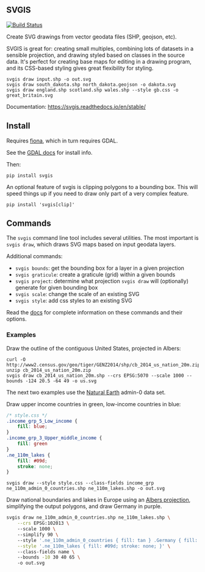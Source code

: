 SVGIS
-----
[![Build Status](http://img.shields.io/travis/fitnr/svgis/master.svg?style=flat)](https://travis-ci.org/fitnr/svgis)

Create SVG drawings from vector geodata files (SHP, geojson, etc).

SVGIS is great for: creating small multiples, combining lots of datasets in a sensible projection, and drawing styled based on classes in the source data. It's perfect for creating base maps for editing in a drawing program, and its CSS-based styling gives great flexibility for styling.

```
svgis draw input.shp -o out.svg
svgis draw south_dakota.shp north_dakota.geojson -o dakota.svg
svgis draw england.shp scotland.shp wales.shp --style gb.css -o great_britain.svg
````

Documentation: https://svgis.readthedocs.io/en/stable/

## Install

Requires [fiona](http://pypi.python.org/pypi/fiona), which in turn requires GDAL.

See the [GDAL docs](https://gdal.org/download.html#binaries) for install info.

Then:
````
pip install svgis
````

An optional feature of svgis is clipping polygons to a bounding box. This will speed things up if you need to draw only part of a very complex feature.

````
pip install 'svgis[clip]'
````

## Commands

The `svgis` command line tool includes several utilities. The most important is `svgis draw`, which draws SVG maps based on input geodata layers.

Additional commands:
* `svgis bounds`: get the bounding box for a layer in a given projection
* `svgis graticule`: create a graticule (grid) within a given bounds
* `svgis project`: determine what projection `svgis draw` will (optionally) generate for given bounding box
* `svgis scale`: change the scale of an existing SVG
* `svgis style`: add css styles to an existing SVG

Read the [docs](https://svgis.readthedocs.io/en/stable/) for complete information on these commands and their options.

### Examples

Draw the outline of the contiguous United States, projected in Albers:
````
curl -O http://www2.census.gov/geo/tiger/GENZ2014/shp/cb_2014_us_nation_20m.zip
unzip cb_2014_us_nation_20m.zip
svgis draw cb_2014_us_nation_20m.shp --crs EPSG:5070 --scale 1000 --bounds -124 20.5 -64 49 -o us.svg
````

The next two examples use the [Natural Earth](http://naturalearthdata.com) admin-0 data set.

Draw upper income countries in green, low-income countries in blue:

````css
/* style.css */
.income_grp_5_Low_income {
    fill: blue;
}
.income_grp_3_Upper_middle_income {
    fill: green
}
.ne_110m_lakes {
    fill: #09d;
    stroke: none;
}
````
````
svgis draw --style style.css --class-fields income_grp ne_110m_admin_0_countries.shp ne_110m_lakes.shp -o out.svg
````

Draw national boundaries and lakes in Europe using an [Albers projection](http://epsg.io/102013), simplifying the output polygons, and draw Germany in purple.

````bash
svgis draw ne_110m_admin_0_countries.shp ne_110m_lakes.shp \
    --crs EPSG:102013 \ 
    --scale 1000 \ 
    --simplify 90 \ 
    --style '.ne_110m_admin_0_countries { fill: tan } .Germany { fill: purple }' \
    --style '.ne_110m_lakes { fill: #09d; stroke: none; }' \ 
    --class-fields name \ 
    --bounds -10 30 40 65 \ 
    -o out.svg
````
